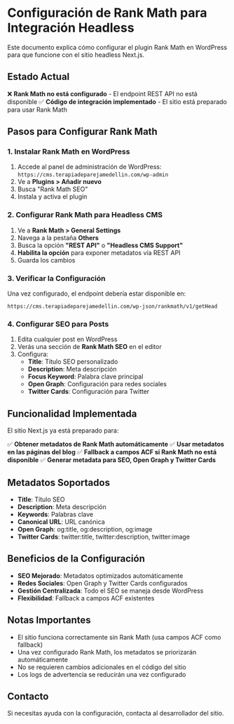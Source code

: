 # Configuración de Rank Math para Integración Headless

Este documento explica cómo configurar el plugin Rank Math en WordPress para que funcione con el sitio headless Next.js.

## Estado Actual

❌ **Rank Math no está configurado** - El endpoint REST API no está disponible
✅ **Código de integración implementado** - El sitio está preparado para usar Rank Math

## Pasos para Configurar Rank Math

### 1. Instalar Rank Math en WordPress

1. Accede al panel de administración de WordPress: `https://cms.terapiadeparejamedellin.com/wp-admin`
2. Ve a **Plugins > Añadir nuevo**
3. Busca "Rank Math SEO"
4. Instala y activa el plugin

### 2. Configurar Rank Math para Headless CMS

1. Ve a **Rank Math > General Settings**
2. Navega a la pestaña **Others**
3. Busca la opción **"REST API"** o **"Headless CMS Support"**
4. **Habilita la opción** para exponer metadatos vía REST API
5. Guarda los cambios

### 3. Verificar la Configuración

Una vez configurado, el endpoint debería estar disponible en:
```
https://cms.terapiadeparejamedellin.com/wp-json/rankmath/v1/getHead
```

### 4. Configurar SEO para Posts

1. Edita cualquier post en WordPress
2. Verás una sección de **Rank Math SEO** en el editor
3. Configura:
   - **Title**: Título SEO personalizado
   - **Description**: Meta descripción
   - **Focus Keyword**: Palabra clave principal
   - **Open Graph**: Configuración para redes sociales
   - **Twitter Cards**: Configuración para Twitter

## Funcionalidad Implementada

El sitio Next.js ya está preparado para:

✅ **Obtener metadatos de Rank Math automáticamente**
✅ **Usar metadatos en las páginas del blog**
✅ **Fallback a campos ACF si Rank Math no está disponible**
✅ **Generar metadata para SEO, Open Graph y Twitter Cards**

## Metadatos Soportados

- **Title**: Título SEO
- **Description**: Meta descripción
- **Keywords**: Palabras clave
- **Canonical URL**: URL canónica
- **Open Graph**: og:title, og:description, og:image
- **Twitter Cards**: twitter:title, twitter:description, twitter:image

## Beneficios de la Configuración

- **SEO Mejorado**: Metadatos optimizados automáticamente
- **Redes Sociales**: Open Graph y Twitter Cards configurados
- **Gestión Centralizada**: Todo el SEO se maneja desde WordPress
- **Flexibilidad**: Fallback a campos ACF existentes

## Notas Importantes

- El sitio funciona correctamente sin Rank Math (usa campos ACF como fallback)
- Una vez configurado Rank Math, los metadatos se priorizarán automáticamente
- No se requieren cambios adicionales en el código del sitio
- Los logs de advertencia se reducirán una vez configurado

## Contacto

Si necesitas ayuda con la configuración, contacta al desarrollador del sitio.